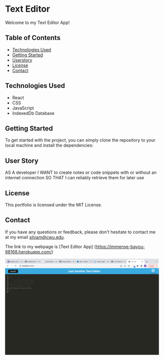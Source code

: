 # Text Editor

Welcome to my Text Editor App!  

## Table of Contents
- [Technologies Used](#technologies-used)
- [Getting Started](#getting-started)
- [Userstory ](#user-story)
- [License](#license)
- [Contact](#contact)

## Technologies Used
- React
- CSS
- JavaScript
- IndexedDb Database


## Getting Started
To get started with the project, you can simply clone the repository to your local machine and install the dependencies:

## User Story
AS A developer
I WANT to create notes or code snippets with or without an internet connection
SO THAT I can reliably retrieve them for later use


## License
This portfolio is licensed under the MIT License. 

## Contact
If you have any questions or feedback, please don't hesitate to contact me at my email silvam@cwu.edu.

The link to my webpage is [Text Editor App] (https://immense-bayou-98168.herokuapp.com/)

![Text Editor App](/client/src/images/screenshot.png "My App Screenshot")

